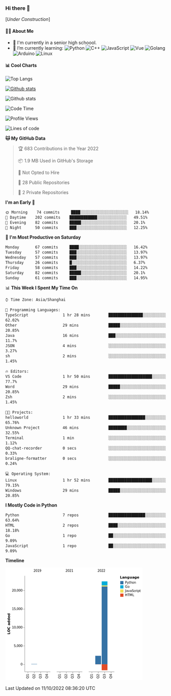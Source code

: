 ### Hi there 👋

\[*Under Construction*\]

<!--
**NoNormalCreeper/NoNormalCreeper** is a ✨ _special_ ✨ repository because its `README.md` (this file) appears on your GitHub profile.

Here are some ideas to get you started:

- 🔭 I’m currently working on ...
- 🌱 I’m currently learning ...
- 👯 I’m looking to collaborate on ...
- 🤔 I’m looking for help with ...
- 💬 Ask me about ...
- 📫 How to reach me: ...
- 😄 Pronouns: ...
- ⚡ Fun fact: ...
-->

#### 👩‍💻 About Me

- 🏫 I'm currently in a senior high schoool.
- 🌱 I’m currently learning: 
![Python](https://img.shields.io/badge/-Python-blue?style=flat-square&logo=Python&logoColor=fff)
![C++](https://img.shields.io/badge/-C%2B%2B-00599C?style=flat-square&logo=C%2B%2B&logoColor=fff)
![JavaScript](https://img.shields.io/badge/-JavaScript-ffca18?style=flat-square&logo=JavaScript&logoColor=fff)
![Vue](https://img.shields.io/badge/-Vue-4FC08D?style=flat-square&logo=Vue.js&logoColor=fff)
![Golang](https://img.shields.io/badge/-Go-007d9c?style=flat-square&logo=Go&logoColor=fff)
![Arduino](https://img.shields.io/badge/-Arduino-00979D?style=flat-square&logo=Arduino&logoColor=fff)
![Linux](https://img.shields.io/badge/-Linux-FCC624?style=flat-square&logo=Linux&logoColor=fff)

#### 📊 Cool Charts

![Top Langs](https://github-readme-stats.vercel.app/api/top-langs/?username=NoNormalCreeper&layout=compact)

[![Github stats](https://github-readme-stats.vercel.app/api?username=NoNormalCreeper&show_icons=true)](https://github.com/anuraghazra/github-readme-stats)

![Github stats](https://github-profile-trophy.vercel.app/?username=NoNormalCreeper)


<!--START_SECTION:waka-->
![Code Time](http://img.shields.io/badge/Code%20Time-120%20hrs%2021%20mins-blue)

![Profile Views](http://img.shields.io/badge/Profile%20Views-4-blue)

![Lines of code](https://img.shields.io/badge/From%20Hello%20World%20I%27ve%20Written-23%20Thousand%20lines%20of%20code-blue)

**🐱 My GitHub Data** 

> 🏆 683 Contributions in the Year 2022
 > 
> 📦 1.9 MB Used in GitHub's Storage 
 > 
> 🚫 Not Opted to Hire
 > 
> 📜 28 Public Repositories 
 > 
> 🔑 2 Private Repositories  
 > 
**I'm an Early 🐤** 

```text
🌞 Morning    74 commits     ████░░░░░░░░░░░░░░░░░░░░░   18.14% 
🌆 Daytime    202 commits    ████████████░░░░░░░░░░░░░   49.51% 
🌃 Evening    82 commits     █████░░░░░░░░░░░░░░░░░░░░   20.1% 
🌙 Night      50 commits     ███░░░░░░░░░░░░░░░░░░░░░░   12.25%

```
📅 **I'm Most Productive on Saturday** 

```text
Monday       67 commits     ████░░░░░░░░░░░░░░░░░░░░░   16.42% 
Tuesday      57 commits     ███░░░░░░░░░░░░░░░░░░░░░░   13.97% 
Wednesday    57 commits     ███░░░░░░░░░░░░░░░░░░░░░░   13.97% 
Thursday     26 commits     █░░░░░░░░░░░░░░░░░░░░░░░░   6.37% 
Friday       58 commits     ███░░░░░░░░░░░░░░░░░░░░░░   14.22% 
Saturday     82 commits     █████░░░░░░░░░░░░░░░░░░░░   20.1% 
Sunday       61 commits     ███░░░░░░░░░░░░░░░░░░░░░░   14.95%

```


📊 **This Week I Spent My Time On** 

```text
⌚︎ Time Zone: Asia/Shanghai

💬 Programming Languages: 
TypeScript               1 hr 28 mins        ███████████████░░░░░░░░░░   62.02% 
Other                    29 mins             █████░░░░░░░░░░░░░░░░░░░░   20.85% 
Java                     16 mins             ███░░░░░░░░░░░░░░░░░░░░░░   11.7% 
JSON                     4 mins              ░░░░░░░░░░░░░░░░░░░░░░░░░   3.27% 
sh                       2 mins              ░░░░░░░░░░░░░░░░░░░░░░░░░   1.45%

🔥 Editors: 
VS Code                  1 hr 50 mins        ███████████████████░░░░░░   77.7% 
Word                     29 mins             █████░░░░░░░░░░░░░░░░░░░░   20.85% 
Zsh                      2 mins              ░░░░░░░░░░░░░░░░░░░░░░░░░   1.45%

🐱‍💻 Projects: 
helloworld               1 hr 33 mins        ████████████████░░░░░░░░░   65.76% 
Unknown Project          46 mins             ████████░░░░░░░░░░░░░░░░░   32.55% 
Terminal                 1 min               ░░░░░░░░░░░░░░░░░░░░░░░░░   1.12% 
QQ-chat-recorder         0 secs              ░░░░░░░░░░░░░░░░░░░░░░░░░   0.33% 
braligne-formatter       0 secs              ░░░░░░░░░░░░░░░░░░░░░░░░░   0.24%

💻 Operating System: 
Linux                    1 hr 52 mins        ███████████████████░░░░░░   79.15% 
Windows                  29 mins             █████░░░░░░░░░░░░░░░░░░░░   20.85%

```

**I Mostly Code in Python** 

```text
Python                   7 repos             ████████████████░░░░░░░░░   63.64% 
HTML                     2 repos             ████░░░░░░░░░░░░░░░░░░░░░   18.18% 
Go                       1 repo              ██░░░░░░░░░░░░░░░░░░░░░░░   9.09% 
JavaScript               1 repo              ██░░░░░░░░░░░░░░░░░░░░░░░   9.09%

```


**Timeline**

![Chart not found](https://raw.githubusercontent.com/NoNormalCreeper/NoNormalCreeper/main/charts/bar_graph.png) 


 Last Updated on 11/10/2022 08:36:20 UTC
<!--END_SECTION:waka-->

